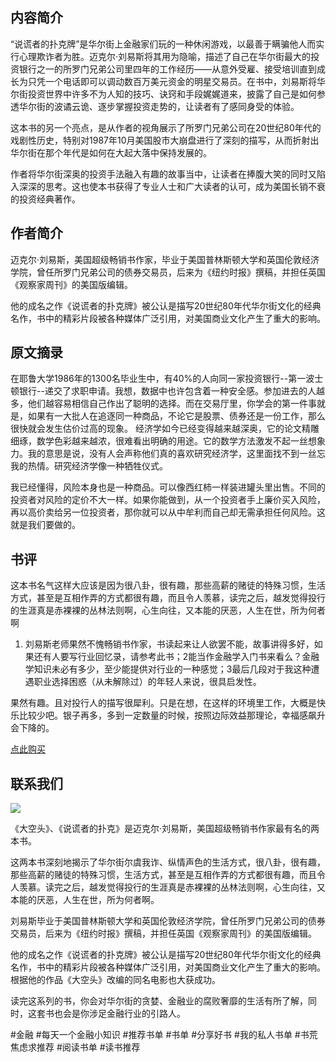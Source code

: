 
## 内容简介

“说谎者的扑克牌”是华尔街上金融家们玩的一种休闲游戏，以最善于瞒骗他人而实行心理欺诈者为胜。迈克尔·刘易斯将其用为隐喻，描述了自己在华尔街最大的投资银行之一的所罗门兄弟公司里四年的工作经历——从意外受雇、接受培训直到成长为只凭一个电话即可以调动数百万美元资金的明星交易员。在书中，刘易斯将华尔街投资世界中许多不为人知的技巧、诀窍和手段娓娓道来，披露了自己是如何参透华尔街的波谲云诡、逐步掌握投资走势的，让读者有了感同身受的体验。

这本书的另一个亮点，是从作者的视角展示了所罗门兄弟公司在20世纪80年代的戏剧性历史，特别对1987年10月美国股市大崩盘进行了深刻的描写，从而折射出华尔街在那个年代是如何在大起大落中保持发展的。

作者将华尔街深奥的投资手法融入有趣的故事当中，让读者在捧腹大笑的同时又陷入深深的思考。这也使本书获得了专业人士和广大读者的认可，成为美国长销不衰的投资经典著作。

## 作者简介

迈克尔·刘易斯，美国超级畅销书作家，毕业于美国普林斯顿大学和英国伦敦经济学院，曾任所罗门兄弟公司的债券交易员，后来为《纽约时报》撰稿，并担任英国《观察家周刊》的美国版编辑。

他的成名之作《说谎者的扑克牌》被公认是描写20世纪80年代华尔街文化的经典名作，书中的精彩片段被各种媒体广泛引用，对美国商业文化产生了重大的影响。

## 原文摘录

在耶鲁大学1986年的1300名毕业生中，有40%的人向同一家投资银行--第一波士顿银行--递交了求职申请。我想，数据中也许包含着一种安全感。参加进去的人越多，他们越容易相信自己作出了聪明的选择。而在交易厅里，你学会的第一件事就是，如果有一大批人在追逐同一种商品，不论它是股票、债券还是一份工作，那么很快就会发生估价过高的现象。 经济学如今已经变得越来越深奥，它的论文精雕细琢，数学色彩越来越浓，很难看出明确的用途。它的数学方法激发不起一丝想象力。我的意思是说，没有人会声称他们真的喜欢研究经济学，这里面找不到一丝忘我的热情。研究经济学像一种牺牲仪式。

我已经懂得，风险本身也是一种商品。可以像西红柿一样装进罐头里出售。不同的投资者对风险的定价不大一样。如果你能做到，从一个投资者手上廉价买入风险，再以高价卖给另一位投资者，那你就可以从中牟利而自己却无需承担任何风险。这就是我们要做的。

## 书评

这本书名气这样大应该是因为很八卦，很有趣，那些高薪的赌徒的特殊习惯，生活方式，甚至是互相作弄的方式都很有趣，而且令人羡慕，读完之后，越发觉得投行的生涯真是赤裸裸的丛林法则啊，心生向往，又本能的厌恶，人生在世，所为何者啊

1. 刘易斯老师果然不愧畅销书作家，书读起来让人欲罢不能，故事讲得多好，如果还有人要写行业回忆录，请参考此书；2能当作金融学入门书来看么？金融学知识未必有多少，至少能提供对行业的一种感觉；3最后几段对于我这种遭遇职业选择困惑（从未解除过）的年轻人来说，很具启发性。

果然有趣。且对投行人的描写很犀利。只是在想，在这样的环境里工作，大概是快乐比较少吧。银子再多，多到一定数量的时候，按照边际效益那理论，幸福感飙升会下降的。

[点此购买](https://union-click.jd.com/jdc?e=618%7Cpc%7C&p=JF8BANcJK1olXwUBU19VDkkQAF8IGloSWAQHU1hfCkoTA19MRANLAjZbERscSkAJHTdNTwcKBlMdBgABFksWAmgNGV4SWwQAVVpdFxJSXzI4Qz8dBnhLMAo_cQ9-aBZzHjtuKFpCNFJROEonA24JGV4SWgAGV25tCEwnQgEIGF0WWAEKUm5cOEsQBWYIHFMSWgYCUl1tD0seMzZbSwtWA1kyZG5eOEwXCnsOaRpHSQBwZG5dOEgnA2cIGlwXXQUBSF5cCUsSH28PHVIVWg4FV1lVCkknAW4JH1IlbQ)

## 联系我们

![](https://images.jieyu.ai/images/wechat_mp.jpg)

《大空头》、《说谎者的扑克》是迈克尔·刘易斯，美国超级畅销书作家最有名的两本书。

这两本书深刻地揭示了华尔街尔虞我诈、纵情声色的生活方式，很八卦，很有趣，那些高薪的赌徒的特殊习惯，生活方式，甚至是互相作弄的方式都很有趣，而且令人羡慕。读完之后，越发觉得投行的生涯真是赤裸裸的丛林法则啊，心生向往，又本能的厌恶，人生在世，所为何者啊。

刘易斯毕业于美国普林斯顿大学和英国伦敦经济学院，曾任所罗门兄弟公司的债券交易员，后来为《纽约时报》撰稿，并担任英国《观察家周刊》的美国版编辑。

他的成名之作《说谎者的扑克牌》被公认是描写20世纪80年代华尔街文化的经典名作，书中的精彩片段被各种媒体广泛引用，对美国商业文化产生了重大的影响。根据他的作品《大空头》改编的同名电影也大获成功。

读完这系列的书，你会对华尔街的贪婪、金融业的腐败奢靡的生活有所了解，同时，这套书也会是你涉足金融行业的引路人。

#金融 #每天一个金融小知识 #推荐书单 #书单 #分享好书 #我的私人书单 #书荒焦虑求推荐 #阅读书单 #读书推荐

